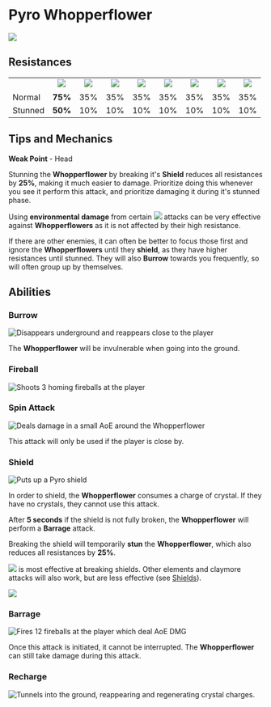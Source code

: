 # Pyro Whopperflower

![](../../.gitbook/assets/whopperflower-pyro-.jpg)

## Resistances

|         |                                                                                                                                                                                                           |                                                                                                                                                                                                           |                                                                                                                                                                                                           |                                                                                                                                                                                                           |                                                                                                                                                                                                           |                                                                                                                                                                                                           |                                                                                                                                                                                                           |                                                                                                                                                                                                           |
| ------- | :-------------------------------------------------------------------------------------------------------------------------------------------------------------------------------------------------------: | :-------------------------------------------------------------------------------------------------------------------------------------------------------------------------------------------------------: | :-------------------------------------------------------------------------------------------------------------------------------------------------------------------------------------------------------: | :-------------------------------------------------------------------------------------------------------------------------------------------------------------------------------------------------------: | :-------------------------------------------------------------------------------------------------------------------------------------------------------------------------------------------------------: | :-------------------------------------------------------------------------------------------------------------------------------------------------------------------------------------------------------: | :-------------------------------------------------------------------------------------------------------------------------------------------------------------------------------------------------------: | :-------------------------------------------------------------------------------------------------------------------------------------------------------------------------------------------------------: |
|         | ​​![](https://firebasestorage.googleapis.com/v0/b/gitbook-28427.appspot.com/o/assets%2F-MVAGyyACcSzyzfmgy7f%2Fsync%2F485abc41b72e4fb75fd6cf1b2c21d83a5da9a05c.png?generation=1615182625871961\&alt=media) | ​​![](https://firebasestorage.googleapis.com/v0/b/gitbook-28427.appspot.com/o/assets%2F-MVAGyyACcSzyzfmgy7f%2Fsync%2F1a9d730812988c6cd8678f117630d179f689cee0.png?generation=1615182626544397\&alt=media) | ​​![](https://firebasestorage.googleapis.com/v0/b/gitbook-28427.appspot.com/o/assets%2F-MVAGyyACcSzyzfmgy7f%2Fsync%2Fe0472b52c548a7162a648c191cad9b7bbdf4498b.png?generation=1615182626170812\&alt=media) | ​​![](https://firebasestorage.googleapis.com/v0/b/gitbook-28427.appspot.com/o/assets%2F-MVAGyyACcSzyzfmgy7f%2Fsync%2Fa8efded210241d0c6764e2819b9c750deff8a6d4.png?generation=1615182626278065\&alt=media) | ​​![](https://firebasestorage.googleapis.com/v0/b/gitbook-28427.appspot.com/o/assets%2F-MVAGyyACcSzyzfmgy7f%2Fsync%2F68e4777d7c38eb974be29d8260b1f52709a44a26.png?generation=1615182625284983\&alt=media) | ​​![](https://firebasestorage.googleapis.com/v0/b/gitbook-28427.appspot.com/o/assets%2F-MVAGyyACcSzyzfmgy7f%2Fsync%2Fcb0b6d83e3899b9d4310fb78ce58ccad28b8c839.png?generation=1615182626007947\&alt=media) | ​​![](https://firebasestorage.googleapis.com/v0/b/gitbook-28427.appspot.com/o/assets%2F-MVAGyyACcSzyzfmgy7f%2Fsync%2F347363c813f76f26b0c6c74df49012812f9fe690.png?generation=1615182625760905\&alt=media) | ​​![](https://firebasestorage.googleapis.com/v0/b/gitbook-28427.appspot.com/o/assets%2F-MVAGyyACcSzyzfmgy7f%2Fsync%2F7db8ec0e8a47656e2367909ab5d65aa19effb930.png?generation=1615182626144273\&alt=media) |
| Normal  |                                                                                                  **75%**                                                                                                  |                                                                                                    35%                                                                                                    |                                                                                                    35%                                                                                                    |                                                                                                    35%                                                                                                    |                                                                                                    35%                                                                                                    |                                                                                                    35%                                                                                                    |                                                                                                    35%                                                                                                    |                                                                                                    35%                                                                                                    |
| Stunned |                                                                                                  **50%**                                                                                                  |                                                                                                    10%                                                                                                    |                                                                                                    10%                                                                                                    |                                                                                                    10%                                                                                                    |                                                                                                    10%                                                                                                    |                                                                                                    10%                                                                                                    |                                                                                                    10%                                                                                                    |                                                                                                    10%                                                                                                    |

## Tips and Mechanics

**Weak Point** - Head

Stunning the **Whopperflower** by breaking it's **Shield** reduces all resistances by **25%**, making it much easier to damage. Prioritize doing this whenever you see it perform this attack, and prioritize damaging it during it's stunned phase.

Using **environmental damage** from certain ![](../../.gitbook/assets/anemo\_small.png) attacks can be very effective against **Whopperflowers** as it is not affected by their high resistance.

If there are other enemies, it can often be better to focus those first and ignore the **Whopperflowers** until they **shield**, as they have higher resistances until stunned. They will also **Burrow** towards you frequently, so will often group up by themselves.

## Abilities

### Burrow

![Disappears underground and reappears close to the player](../../.gitbook/assets/pyrowhopper\_tunnel.gif)

The **Whopperflower** will be invulnerable when going into the ground.

### Fireball

![Shoots 3 homing fireballs at the player](../../.gitbook/assets/pyrowhopper\_fireball.gif)

### Spin Attack

![Deals damage in a small AoE around the Whopperflower](../../.gitbook/assets/pyrowhopper\_spin.gif)

This attack will only be used if the player is close by.

### Shield

![Puts up a Pyro shield](../../.gitbook/assets/pyrowhopper\_shield.gif)

In order to shield, the **Whopperflower** consumes a charge of crystal. If they have no crystals, they cannot use this attack.

After **5 seconds** if the shield is not fully broken, the **Whopperflower** will perform a **Barrage** attack.

Breaking the shield will temporarily **stun** the **Whopperflower**, which also reduces all resistances by **25%**.

![](../../.gitbook/assets/hydro\_small.png) is most effective at breaking shields. Other elements and claymore attacks will also work, but are less effective (see [Shields](../../mechanics/shields.md)).

![](../../.gitbook/assets/pyrowhopper\_stun.gif)

### Barrage

![Fires 12 fireballs at the player which deal AoE DMG](../../.gitbook/assets/pyrowhopper\_barrage.gif)

Once this attack is initiated, it cannot be interrupted. The **Whopperflower** can still take damage during this attack.

### Recharge

![Tunnels into the ground, reappearing and regenerating crystal charges.](../../.gitbook/assets/pyrowhopper\_crystals.gif)

